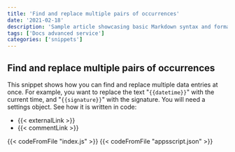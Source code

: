 ```yaml
---
title: 'Find and replace multiple pairs of occurrences'
date: '2021-02-18'
description: 'Sample article showcasing basic Markdown syntax and formatting for HTML elements.'
tags: ['Docs advanced service']
categories: ['snippets']
---
```


## Find and replace multiple pairs of occurrences

This snippet shows how you can find and replace multiple data entries at once. For example, you want to replace the text "`{{datetime}}`" with the current time, and "`{{signature}}`" with the signature. You will need a settings object. See how it is written in code:

- {{< externalLink >}}
- {{< commentLink >}}

{{< codeFromFile "index.js" >}}
{{< codeFromFile "appsscript.json" >}}
